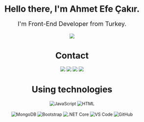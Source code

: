 <h1 align="center">Hello there, I'm Ahmet Efe Çakır.</h1>
<p align="center" style="text-align: center; font-size: 20px;">
I'm Front-End Developer from Turkey.<br></p>
<div align="center">
	<a href="https://discord.com/users/824747757385285694"><img src="https://lanyard.cnrad.dev/api/824747757385285694"></a>
</div>

<div>
	<h1 align="center">Contact
  </h1>
</div>

<div align="center">
    <a href="mailto:aahmetefecakir@gmail.com" target="_blank"><img src="https://shields.io/badge/gmail-EA4335.svg?&style=for-the-badge&logo=gmail&logoColor=white"></a>
    <a href="https://discord.com/users/824747757385285694" target="_blank"><img src="https://shields.io/badge/Discord-111111.svg?&style=for-the-badge&logo=discord"></a>
    <a href="https://instagram.com/ahmetefe.js" target="_blank"><img src="https://img.shields.io/badge/Instagram-E4405F?style=for-the-badge&logo=instagram&logoColor=white"></a>
    <a href="https://github.com/ahmetefecakir" target="_blank"><img src="https://shields.io/badge/GitHub-111111.svg?&style=for-the-badge&logo=github"></a>

<div>
<h1 align="center">
  Using technologies
  </h1></div>
<div align="center">
    <img alt="JavaScript" align="center" src="https://img.shields.io/badge/-Javascript-edb200?style=for-the-badge&logo=javascript&logoColor=white"/>
    <img alt="HTML" align="center" src="https://img.shields.io/badge/-HTML-orange?style=for-the-badge&logo=HTML5&logoColor=white"/>
    <br><br>
    <img alt="MongoDB" align="center" src ="https://img.shields.io/badge/MongoDB-%234ea94b.svg?style=for-the-badge&logo=mongodb&logoColor=white"/>
    <img alt="Bootstrap" align="center" src="https://img.shields.io/badge/-Bootstrap-CC6699?style=for-the-badge&logo=bootstrap&logoColor=white"/>
    <img alt=".NET Core" align="center" src="https://img.shields.io/badge/.NET-5C2D91?style=for-the-badge&logo=.net&logoColor=white"/>
    <img alt="VS Code" align="center" src="https://img.shields.io/badge/VS Code-0078d7.svg?style=for-the-badge&logo=visual-studio-code&logoColor=white"/>
    <img alt="GitHub" align="center" src="https://img.shields.io/badge/github-%23121011.svg?style=for-the-badge&logo=github&logoColor=white"/>
<br><br><br>
</div>
<!--
<div align="center">
<img align="left" width="45%" src="https://github-readme-stats.vercel.app/api?username=tylerfuckingdurden&theme=dark&hide_border=true">
<img width="45%" align="right" src="https://github-readme-stats.vercel.app/api/top-langs/?username=tylerfuckingdurden&theme=dark&hide_border=true&layout=compact">
</div>->
